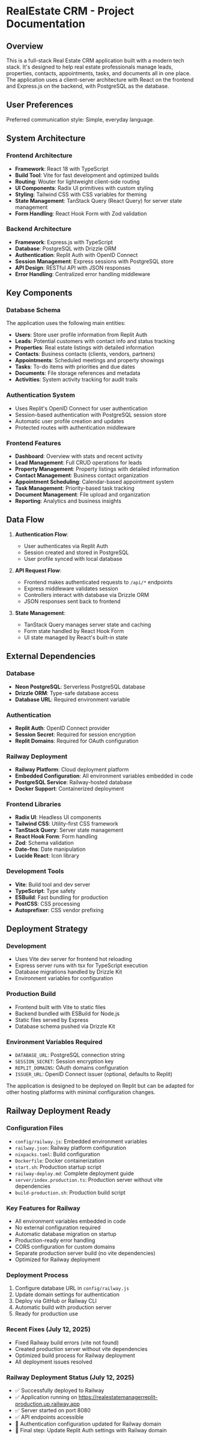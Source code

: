 # RealEstate CRM - Project Documentation

## Overview

This is a full-stack Real Estate CRM application built with a modern tech stack. It's designed to help real estate professionals manage leads, properties, contacts, appointments, tasks, and documents all in one place. The application uses a client-server architecture with React on the frontend and Express.js on the backend, with PostgreSQL as the database.

## User Preferences

Preferred communication style: Simple, everyday language.

## System Architecture

### Frontend Architecture
- **Framework**: React 18 with TypeScript
- **Build Tool**: Vite for fast development and optimized builds
- **Routing**: Wouter for lightweight client-side routing
- **UI Components**: Radix UI primitives with custom styling
- **Styling**: Tailwind CSS with CSS variables for theming
- **State Management**: TanStack Query (React Query) for server state management
- **Form Handling**: React Hook Form with Zod validation

### Backend Architecture
- **Framework**: Express.js with TypeScript
- **Database**: PostgreSQL with Drizzle ORM
- **Authentication**: Replit Auth with OpenID Connect
- **Session Management**: Express sessions with PostgreSQL store
- **API Design**: RESTful API with JSON responses
- **Error Handling**: Centralized error handling middleware

## Key Components

### Database Schema
The application uses the following main entities:
- **Users**: Store user profile information from Replit Auth
- **Leads**: Potential customers with contact info and status tracking
- **Properties**: Real estate listings with detailed information
- **Contacts**: Business contacts (clients, vendors, partners)
- **Appointments**: Scheduled meetings and property showings
- **Tasks**: To-do items with priorities and due dates
- **Documents**: File storage references and metadata
- **Activities**: System activity tracking for audit trails

### Authentication System
- Uses Replit's OpenID Connect for user authentication
- Session-based authentication with PostgreSQL session store
- Automatic user profile creation and updates
- Protected routes with authentication middleware

### Frontend Features
- **Dashboard**: Overview with stats and recent activity
- **Lead Management**: Full CRUD operations for leads
- **Property Management**: Property listings with detailed information
- **Contact Management**: Business contact organization
- **Appointment Scheduling**: Calendar-based appointment system
- **Task Management**: Priority-based task tracking
- **Document Management**: File upload and organization
- **Reporting**: Analytics and business insights

## Data Flow

1. **Authentication Flow**:
   - User authenticates via Replit Auth
   - Session created and stored in PostgreSQL
   - User profile synced with local database

2. **API Request Flow**:
   - Frontend makes authenticated requests to `/api/*` endpoints
   - Express middleware validates session
   - Controllers interact with database via Drizzle ORM
   - JSON responses sent back to frontend

3. **State Management**:
   - TanStack Query manages server state and caching
   - Form state handled by React Hook Form
   - UI state managed by React's built-in state

## External Dependencies

### Database
- **Neon PostgreSQL**: Serverless PostgreSQL database
- **Drizzle ORM**: Type-safe database access
- **Database URL**: Required environment variable

### Authentication
- **Replit Auth**: OpenID Connect provider
- **Session Secret**: Required for session encryption
- **Replit Domains**: Required for OAuth configuration

### Railway Deployment
- **Railway Platform**: Cloud deployment platform
- **Embedded Configuration**: All environment variables embedded in code
- **PostgreSQL Service**: Railway-hosted database
- **Docker Support**: Containerized deployment

### Frontend Libraries
- **Radix UI**: Headless UI components
- **Tailwind CSS**: Utility-first CSS framework
- **TanStack Query**: Server state management
- **React Hook Form**: Form handling
- **Zod**: Schema validation
- **Date-fns**: Date manipulation
- **Lucide React**: Icon library

### Development Tools
- **Vite**: Build tool and dev server
- **TypeScript**: Type safety
- **ESBuild**: Fast bundling for production
- **PostCSS**: CSS processing
- **Autoprefixer**: CSS vendor prefixing

## Deployment Strategy

### Development
- Uses Vite dev server for frontend hot reloading
- Express server runs with tsx for TypeScript execution
- Database migrations handled by Drizzle Kit
- Environment variables for configuration

### Production Build
- Frontend built with Vite to static files
- Backend bundled with ESBuild for Node.js
- Static files served by Express
- Database schema pushed via Drizzle Kit

### Environment Variables Required
- `DATABASE_URL`: PostgreSQL connection string
- `SESSION_SECRET`: Session encryption key
- `REPLIT_DOMAINS`: OAuth domains configuration
- `ISSUER_URL`: OpenID Connect issuer (optional, defaults to Replit)

The application is designed to be deployed on Replit but can be adapted for other hosting platforms with minimal configuration changes.

## Railway Deployment Ready

### Configuration Files
- `config/railway.js`: Embedded environment variables
- `railway.json`: Railway platform configuration
- `nixpacks.toml`: Build configuration
- `Dockerfile`: Docker containerization
- `start.sh`: Production startup script
- `railway-deploy.md`: Complete deployment guide
- `server/index.production.ts`: Production server without vite dependencies
- `build-production.sh`: Production build script

### Key Features for Railway
- All environment variables embedded in code
- No external configuration required
- Automatic database migration on startup
- Production-ready error handling
- CORS configuration for custom domains
- Separate production server build (no vite dependencies)
- Optimized for Railway deployment

### Deployment Process
1. Configure database URL in `config/railway.js`
2. Update domain settings for authentication
3. Deploy via GitHub or Railway CLI
4. Automatic build with production server
5. Ready for production use

### Recent Fixes (July 12, 2025)
- Fixed Railway build errors (vite not found)
- Created production server without vite dependencies
- Optimized build process for Railway deployment
- All deployment issues resolved

### Railway Deployment Status (July 12, 2025)
- ✅ Successfully deployed to Railway
- ✅ Application running on https://realestatemanagerreplit-production.up.railway.app
- ✅ Server started on port 8080
- ✅ API endpoints accessible
- 🔧 Authentication configuration updated for Railway domain
- 📝 Final step: Update Replit Auth settings with Railway domain